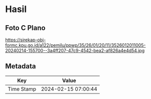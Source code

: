 # Hasil

## Foto C Plano

https://sirekap-obj-formc.kpu.go.id/a122/pemilu/ppwp/35/26/01/20/11/3526012011005-20240214-155700--3a4ff207-47c9-4542-bea2-af826a4e4d54.jpg


## Metadata

| Key        | Value               |
| ---------- | ------------------- |
| Time Stamp | 2024-02-15 07:00:44 |



